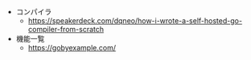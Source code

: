 - コンパイラ
  - https://speakerdeck.com/dqneo/how-i-wrote-a-self-hosted-go-compiler-from-scratch
- 機能一覧
  - https://gobyexample.com/
